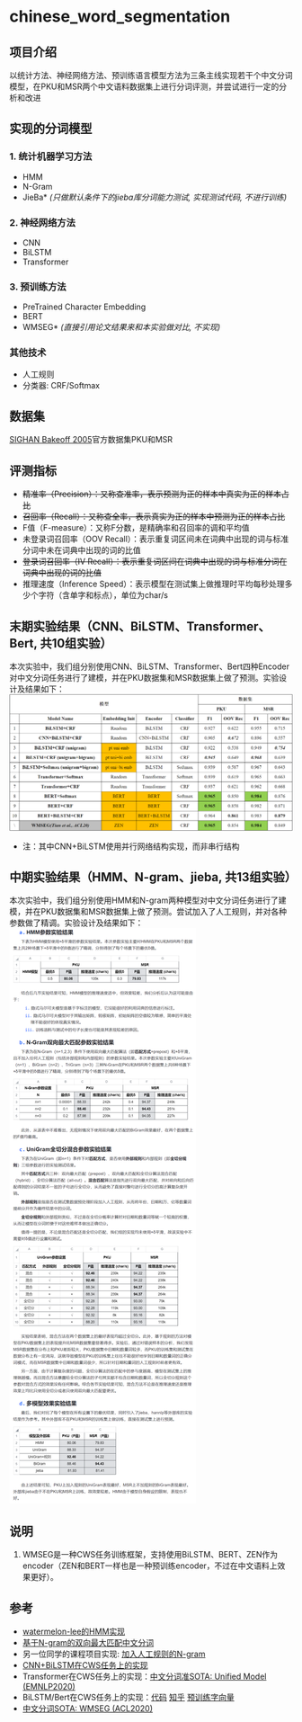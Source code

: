 # chinese_word_segmentation

## 项目介绍
以统计方法、神经网络方法、预训练语言模型方法为三条主线实现若干个中文分词模型，在PKU和MSR两个中文语料数据集上进行分词评测，并尝试进行一定的分析和改进

## 实现的分词模型

### 1. 统计机器学习方法
- HMM
- N-Gram
- JieBa* _(只做默认条件下的jieba库分词能力测试, 实现测试代码, 不进行训练)_

### 2. 神经网络方法
- CNN
- BiLSTM
- Transformer

### 3. 预训练方法
- PreTrained Character Embedding
- BERT
- WMSEG* _(直接引用论文结果来和本实验做对比, 不实现)_

### 其他技术
- 人工规则
- 分类器: CRF/Softmax

## 数据集

[SIGHAN Bakeoff 2005](http://sighan.cs.uchicago.edu/bakeoff2005/)官方数据集PKU和MSR

## 评测指标

- ~~精准率（Precision）：又称查准率，表示预测为正的样本中真实为正的样本占比~~
- ~~召回率（Recall）：又称查全率，表示真实为正的样本中预测为正的样本占比~~
- F值（F-measure）：又称F分数，是精确率和召回率的调和平均值
- 未登录词召回率（OOV Recall）：表示重复词区间未在词典中出现的词与标准分词中未在词典中出现的词的比值
- ~~登录词召回率（IV Recall）：表示重复词区间在词典中出现的词与标准分词在词典中出现的词的比值~~
- 推理速度（Inference Speed）：表示模型在测试集上做推理时平均每秒处理多少个字符（含单字和标点），单位为char/s

## 末期实验结果（CNN、BiLSTM、Transformer、Bert, 共10组实验）

本次实验中，我们组分别使用CNN、BiLSTM、Transformer、Bert四种Encoder对中文分词任务进行了建模，并在PKU数据集和MSR数据集上做了预测。实验设计及结果如下：
![](results/final%20results.png)

- 注：其中CNN+BiLSTM使用并行网络结构实现，而非串行结构

## 中期实验结果（HMM、N-gram、jieba, 共13组实验）

本次实验中，我们组分别使用HMM和N-gram两种模型对中文分词任务进行了建模，并在PKU数据集和MSR数据集上做了预测。尝试加入了人工规则，并对各种参数做了精调。实验设计及结果如下：
![](results/mid%20results.png)

## 说明

1. WMSEG是一种CWS任务训练框架，支持使用BiLSTM、BERT、ZEN作为encoder（ZEN和BERT一样也是一种预训练encoder，不过在中文语料上效果更好）。

## 参考
- [watermelon-lee的HMM实现](https://github.com/watermelon-lee/machine-learning-algorithms-implemented-by-python/tree/master/HMM)
- [基于N-gram的双向最大匹配中文分词](https://mqsee.blog.csdn.net/article/details/53466043)
- 另一位同学的课程项目实现: [加入人工规则的N-gram](https://github.com/JackHCC/Chinese-Tokenization)
- [CNN+BiLSTM在CWS任务上的实现](https://github.com/FanhuaandLuomu/BiLstm_CNN_CRF_CWS)
- Transformer在CWS任务上的实现：[中文分词准SOTA: Unified Model (EMNLP2020)](https://aclanthology.org/2020.findings-emnlp.260/)
- BiLSTM/Bert在CWS任务上的实现：[代码](https://github.com/hemingkx/WordSeg) [知乎](https://zhuanlan.zhihu.com/p/371842740) [预训练字向量](https://github.com/Embedding/Chinese-Word-Vectors)
- [中文分词SOTA: WMSEG (ACL2020)](https://aclanthology.org/2020.acl-main.734/)
